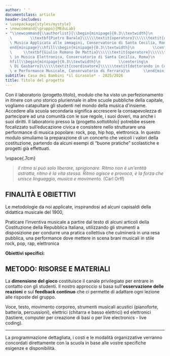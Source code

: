 ```yaml
---
author: ' '
documentclass: article
header-includes:
- \usepackage{styles/mystyle}
- \newcommand{\gruppo}{MEduLab}
- "\\newcommand{\\authorlist}{\\begin{minipage}{0.3\\textwidth}\n        \\centering\n\
  \        \\textbf{Pietro Barale}\\\\\\textit{operatore}\\\\\\textit{diplomato in\
  \ Musica Applicata alle immagini, Conservatorio di Santa Cecilia, Roma}\n      \\\
  end{minipage}\\hfill\\begin{minipage}{0.3\\textwidth}\n        \\centering\n   \
  \     \\textbf{Giulio Romano De Mattia}\\\\\\textit{operatore}\\\\\\textit{ diplomato\
  \ in Musica Elettronica, Conservatorio di Santa Cecilia, Roma}\n      \\end{minipage}\\\
  hfill\\begin{minipage}{0.3\\textwidth}\n        \\centering\n        \\textbf{Marco\
  \ Di Gasbarro}\\\\\\textit{coordinatore}\\\\\\textit{dottorando in Composizione\
  \ e Performance Musicale, Conservatorio di Ferrara}\n      \\end{minipage}}"
subtitle: Casa dei Bambini *il Girasole* - 2025/2026
title: Titolo del progetto
---
```


Con il laboratorio {progetto.titolo}, modulo che ha visto un perfezionamento in itinere con uno storico pluriennale in altre scuole pubbliche della capitale, vogliamo catapultare gli studenti nel mondo della musica d'insieme.
Accedere alla scuola secondaria significa accrescere la consapevolezza di partecipare ad
una comunità con le sue regole, i suoi doveri, ma anche i suoi diritti.
Il laboratorio presso la {progetto.sottotitolo} potrebbe essere focalizzato sull’educazione civica e
consistere nello strutturare una performance di musica popolare: rock, pop, hip hop, elettronica. In questo
modulo simuliamo la preparazione di un concerto che veicoli i valori della
costituzione, partendo da alcuni esempi di “buone pratiche” scolastiche e progetti già
effettuati.

\vspace{.7cm}

>*il ritmo si può solo liberare, sprigionare. Ritmo non è un'entità astratta, ritmo è la vita stessa. Ritmo agisce e provoca, è la forza che unisce linguaggio, musica e movimento.* (Carl Orff)



## FINALITÀ E OBIETTIVI

Le metodologie da noi applicate, inspirandosi ad alcuni capisaldi della didattica musicale del 1900,

Praticare l’inventiva musicale a partire dal testo di alcuni articoli della Costituzione della
Repubblica Italiana, utilizzando gli strumenti a disposizione per condurre una pratica
collettiva che culminerà in una resa pubblica, una performance dove mettere in scena brani
musicali in stile rock, pop, rap, elettronica

**Obiettivi specifici:**



## METODO: RISORSE E MATERIALI

La **dimensione del gioco** costituisce il canale privilegiato per entrare in contatto con gli studenti. Il nostro approccio si basa sull'**osservazione delle reazioni** e sul **feedback continuo** che ci permette di adattare ogni lezione alle risposte del gruppo.

Voce, testo, movimento corporeo, strumenti musicali acustici (pianoforte, batteria,
percussioni), elettrici (chitarra e basso elettrici) ed elettronici (tastiere, computer per
creazione di basi o per live electronics - live coding).




---

La programmazione dettagliata, i costi e le modalità organizzative verranno concordati direttamente con la scuola in base alle vostre specifiche esigenze e disponibilità.



